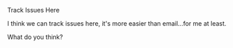 Track Issues Here

I think we can track issues here, it's more easier than email...for me at least.

What do you think?